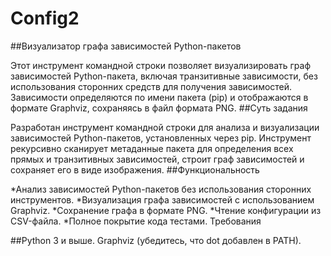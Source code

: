 # Config2

##Визуализатор графа зависимостей Python-пакетов

Этот инструмент командной строки позволяет визуализировать граф зависимостей Python-пакета, включая транзитивные зависимости, без использования сторонних средств для получения зависимостей. Зависимости определяются по имени пакета (pip) и отображаются в формате Graphviz, сохраняясь в файл формата PNG.
##Суть задания

Разработан инструмент командной строки для анализа и визуализации зависимостей Python-пакетов, установленных через pip. Инструмент рекурсивно сканирует метаданные пакета для определения всех прямых и транзитивных зависимостей, строит граф зависимостей и сохраняет его в виде изображения.
##Функциональность

*Анализ зависимостей Python-пакетов без использования сторонних инструментов.
*Визуализация графа зависимостей с использованием Graphviz.
*Сохранение графа в формате PNG.
*Чтение конфигурации из CSV-файла.
*Полное покрытие кода тестами.
Требования

##Python 3 и выше.
Graphviz (убедитесь, что dot добавлен в PATH).
